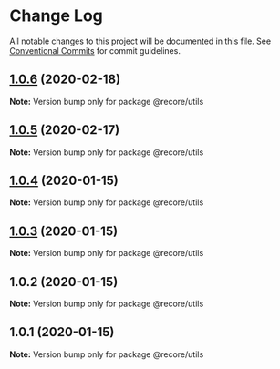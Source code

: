 # Change Log

All notable changes to this project will be documented in this file.
See [Conventional Commits](https://conventionalcommits.org) for commit guidelines.

## [1.0.6](https://github.com/recore/recore/compare/@recore/utils@1.0.5...@recore/utils@1.0.6) (2020-02-18)

**Note:** Version bump only for package @recore/utils





## [1.0.5](https://github.com/recore/recore/compare/@recore/utils@1.0.4...@recore/utils@1.0.5) (2020-02-17)

**Note:** Version bump only for package @recore/utils





## [1.0.4](https://github.com/recore/recore/compare/@recore/utils@1.0.3...@recore/utils@1.0.4) (2020-01-15)

**Note:** Version bump only for package @recore/utils





## [1.0.3](https://github.com/recore/recore/compare/@recore/utils@1.0.2...@recore/utils@1.0.3) (2020-01-15)

**Note:** Version bump only for package @recore/utils





## 1.0.2 (2020-01-15)

**Note:** Version bump only for package @recore/utils





## 1.0.1 (2020-01-15)

**Note:** Version bump only for package @recore/utils
